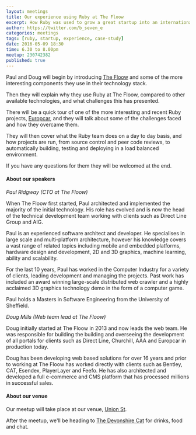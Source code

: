 ```yaml
---
layout: meetings
title: Our experience using Ruby at The Floow
excerpt: How Ruby was used to grow a great startup into an international business
author: https://twitter.com/b_seven_e
categories: meetings
tags: [ruby, startup, experience, case-study]
date: 2016-05-09 18:30
time: 6.30 to 8.00pm
meetup: 230742382
published: true
---
```


Paul and Doug will begin by introducing [The Floow](http://www.thefloow.com/) and some of the more interesting components they use in their technology stack.

Then they will explain why they use Ruby at The Floow, compared to other available technologies, and what challenges this has presented.

There will be a quick tour of one of the more interesting and recent Ruby projects, [Europcar](https://www.europcar.co.uk/), and they will talk about some of the challenges faced and how they overcame them.

They will then cover what the Ruby team does on a day to day basis, and how projects are run, from source control and peer code reviews, to automatically building, testing and deploying in a load balanced environment. 

If you have any questions for them they will be welcomed at the end.

#### About our speakers

_Paul Ridgway (CTO at The Floow)_

When The Floow first started, Paul architected and implemented the majority of the initial technology. His role has evolved and is now the head of the technical development team working with clients such as Direct Line Group and AIG.

Paul is an experienced software architect and developer. He specialises in large scale and multi-platform architecture, however his knowledge covers a vast range of related topics including mobile and embedded platforms, hardware design and development, 2D and 3D graphics, machine learning, ability and scalability. 

For the last 10 years, Paul has worked in the Computer Industry for a variety of clients, leading development and managing the projects. Past work has included an award winning large-scale distributed web crawler and a highly acclaimed 3D graphics technology demo in the form of a computer game. 

Paul holds a Masters in Software Engineering from the University of Sheffield.

_Doug Mills (Web team lead at The Floow)_

Doug initially started at The Floow in 2013 and now leads the web team. He was responsible for building the building and overseeing the development of all portals for clients such as Direct Line, Churchill, AAA and Europcar in production today. 

Doug has been developing web based solutions for over 16 years and prior to working at The Floow has worked directly with clients such as Bentley, CAT, Esendex, PlayerLayer and Feefo. He has also architected and developed a full e-commerce and CMS platform that has processed millions in successful sales.

#### About our venue

Our meetup will take place at our venue, [Union St](http://www.union-st.org).

After the meetup, we'll be heading to [The Devonshire Cat](http://www.devonshirecat.co.uk/) for drinks, food and chat.